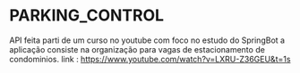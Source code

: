 # PARKING_CONTROL
API feita parti de um curso no youtube com foco no estudo do SpringBot
a aplicação consiste na organização para vagas de estacionamento de condominios.
link : https://www.youtube.com/watch?v=LXRU-Z36GEU&t=1s

